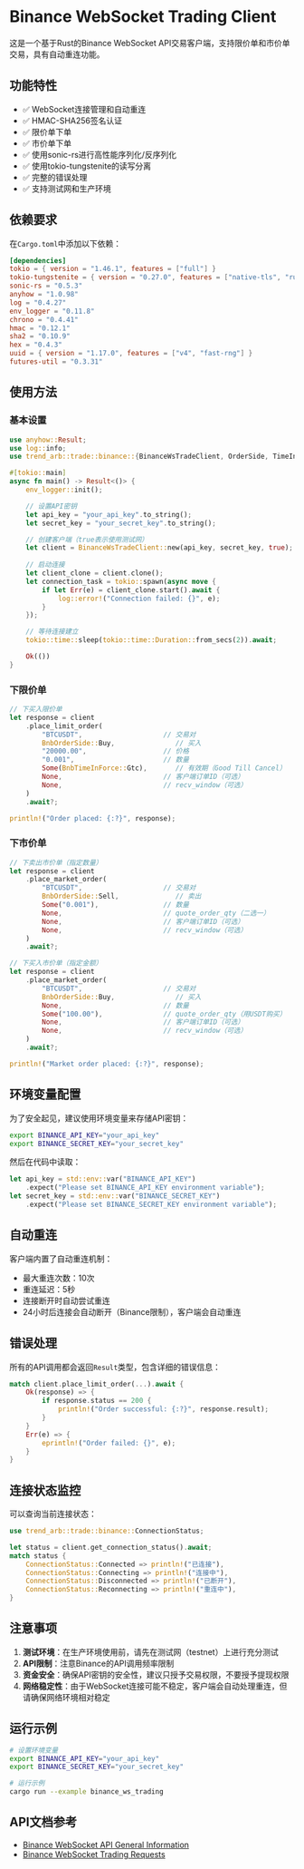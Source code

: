 # Binance WebSocket Trading Client

这是一个基于Rust的Binance WebSocket API交易客户端，支持限价单和市价单交易，具有自动重连功能。

## 功能特性

- ✅ WebSocket连接管理和自动重连
- ✅ HMAC-SHA256签名认证
- ✅ 限价单下单
- ✅ 市价单下单
- ✅ 使用sonic-rs进行高性能序列化/反序列化
- ✅ 使用tokio-tungstenite的读写分离
- ✅ 完整的错误处理
- ✅ 支持测试网和生产环境

## 依赖要求

在`Cargo.toml`中添加以下依赖：

```toml
[dependencies]
tokio = { version = "1.46.1", features = ["full"] }
tokio-tungstenite = { version = "0.27.0", features = ["native-tls", "rustls-tls-native-roots"] }
sonic-rs = "0.5.3"
anyhow = "1.0.98"
log = "0.4.27"
env_logger = "0.11.8"
chrono = "0.4.41"
hmac = "0.12.1"
sha2 = "0.10.9"
hex = "0.4.3"
uuid = { version = "1.17.0", features = ["v4", "fast-rng"] }
futures-util = "0.3.31"
```

## 使用方法

### 基本设置

```rust
use anyhow::Result;
use log::info;
use trend_arb::trade::binance::{BinanceWsTradeClient, OrderSide, TimeInForce};

#[tokio::main]
async fn main() -> Result<()> {
    env_logger::init();

    // 设置API密钥
    let api_key = "your_api_key".to_string();
    let secret_key = "your_secret_key".to_string();

    // 创建客户端（true表示使用测试网）
    let client = BinanceWsTradeClient::new(api_key, secret_key, true);
    
    // 启动连接
    let client_clone = client.clone();
    let connection_task = tokio::spawn(async move {
        if let Err(e) = client_clone.start().await {
            log::error!("Connection failed: {}", e);
        }
    });

    // 等待连接建立
    tokio::time::sleep(tokio::time::Duration::from_secs(2)).await;

    Ok(())
}
```

### 下限价单

```rust
// 下买入限价单
let response = client
    .place_limit_order(
        "BTCUSDT",                    // 交易对
        BnbOrderSide::Buy,               // 买入
        "20000.00",                   // 价格
        "0.001",                      // 数量
        Some(BnbTimeInForce::Gtc),       // 有效期（Good Till Cancel）
        None,                         // 客户端订单ID（可选）
        None,                         // recv_window（可选）
    )
    .await?;

println!("Order placed: {:?}", response);
```

### 下市价单

```rust
// 下卖出市价单（指定数量）
let response = client
    .place_market_order(
        "BTCUSDT",                    // 交易对
        BnbOrderSide::Sell,              // 卖出
        Some("0.001"),                // 数量
        None,                         // quote_order_qty（二选一）
        None,                         // 客户端订单ID（可选）
        None,                         // recv_window（可选）
    )
    .await?;

// 下买入市价单（指定金额）
let response = client
    .place_market_order(
        "BTCUSDT",                    // 交易对
        BnbOrderSide::Buy,               // 买入
        None,                         // 数量
        Some("100.00"),               // quote_order_qty（用USDT购买）
        None,                         // 客户端订单ID（可选）
        None,                         // recv_window（可选）
    )
    .await?;

println!("Market order placed: {:?}", response);
```

## 环境变量配置

为了安全起见，建议使用环境变量来存储API密钥：

```bash
export BINANCE_API_KEY="your_api_key"
export BINANCE_SECRET_KEY="your_secret_key"
```

然后在代码中读取：

```rust
let api_key = std::env::var("BINANCE_API_KEY")
    .expect("Please set BINANCE_API_KEY environment variable");
let secret_key = std::env::var("BINANCE_SECRET_KEY")
    .expect("Please set BINANCE_SECRET_KEY environment variable");
```

## 自动重连

客户端内置了自动重连机制：

- 最大重连次数：10次
- 重连延迟：5秒
- 连接断开时自动尝试重连
- 24小时后连接会自动断开（Binance限制），客户端会自动重连

## 错误处理

所有的API调用都会返回`Result`类型，包含详细的错误信息：

```rust
match client.place_limit_order(...).await {
    Ok(response) => {
        if response.status == 200 {
            println!("Order successful: {:?}", response.result);
        }
    }
    Err(e) => {
        eprintln!("Order failed: {}", e);
    }
}
```

## 连接状态监控

可以查询当前连接状态：

```rust
use trend_arb::trade::binance::ConnectionStatus;

let status = client.get_connection_status().await;
match status {
    ConnectionStatus::Connected => println!("已连接"),
    ConnectionStatus::Connecting => println!("连接中"),
    ConnectionStatus::Disconnected => println!("已断开"),
    ConnectionStatus::Reconnecting => println!("重连中"),
}
```

## 注意事项

1. **测试环境**：在生产环境使用前，请先在测试网（testnet）上进行充分测试
2. **API限制**：注意Binance的API调用频率限制
3. **资金安全**：确保API密钥的安全性，建议只授予交易权限，不要授予提现权限
4. **网络稳定性**：由于WebSocket连接可能不稳定，客户端会自动处理重连，但请确保网络环境相对稳定

## 运行示例

```bash
# 设置环境变量
export BINANCE_API_KEY="your_api_key"
export BINANCE_SECRET_KEY="your_secret_key"

# 运行示例
cargo run --example binance_ws_trading
```

## API文档参考

- [Binance WebSocket API General Information](https://developers.binance.com/docs/binance-spot-api-docs/websocket-api/general-api-information)
- [Binance WebSocket Trading Requests](https://developers.binance.com/docs/binance-spot-api-docs/websocket-api/trading-requests)
